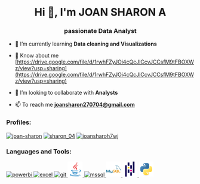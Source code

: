 <h1 align="center">Hi 👋, I'm JOAN SHARON A</h1>
<h3 align="center">passionate Data Analyst</h3>

- 🌱 I’m currently learning **Data cleaning and Visualizations**

- 📄 Know about me [https://drive.google.com/file/d/1rwhFZyJOi4cQcJlCcvJCCsfM9tFBOXWz/view?usp=sharing](https://drive.google.com/file/d/1rwhFZyJOi4cQcJlCcvJCCsfM9tFBOXWz/view?usp=sharing)

- 🤝 I’m looking to collaborate with **Analysts**

- 📫 To reach me **joansharon270704@gmail.com**

<h3 align="left">Profiles:</h3>
<p align="left">
<a href="https://linkedin.com/in/joan-sharon" target="blank"><img align="center" src="https://raw.githubusercontent.com/rahuldkjain/github-profile-readme-generator/master/src/images/icons/Social/linked-in-alt.svg" alt="joan-sharon" height="30" width="40" /></a>
<a href="https://www.leetcode.com/sharon_04" target="blank"><img align="center" src="https://raw.githubusercontent.com/rahuldkjain/github-profile-readme-generator/master/src/images/icons/Social/leet-code.svg" alt="sharon_04" height="30" width="40" /></a>
<a href="https://auth.geeksforgeeks.org/user/joansharoh7wj" target="blank"><img align="center" src="https://raw.githubusercontent.com/rahuldkjain/github-profile-readme-generator/master/src/images/icons/Social/geeks-for-geeks.svg" alt="joansharoh7wj" height="30" width="40" /></a>
</p>

<h3 align="left">Languages and Tools:</h3>
<p align="left"> <a href="https://www.datacamp.com/blog/all-about-power-bi" target="_blank" rel="noreferrer"> <img src="https://images.datacamp.com/image/upload/v1724169856/image_ff55d03003.png" alt="powerbi" width="40" height="40"/> </a><a href="https://www.veryicon.com/icons/application/skills-section/microsoft-excel-10.html" rel="noreferrer"> <img src="https://icons.veryicon.com/png/o/application/skills-section/microsoft-excel-10.png" alt="excel" width="40" height="40"/> </a><a href="https://git-scm.com/" target="_blank" rel="noreferrer"> <img src="https://www.vectorlogo.zone/logos/git-scm/git-scm-icon.svg" alt="git" width="40" height="40"/> </a> <a href="https://www.java.com" target="_blank" rel="noreferrer"> <img src="https://raw.githubusercontent.com/devicons/devicon/master/icons/java/java-original.svg" alt="java" width="40" height="40"/> </a> <a href="https://www.microsoft.com/en-us/sql-server" target="_blank" rel="noreferrer"> <img src="https://www.svgrepo.com/show/303229/microsoft-sql-server-logo.svg" alt="mssql" width="40" height="40"/> </a> <a href="https://www.mysql.com/" target="_blank" rel="noreferrer"> <img src="https://raw.githubusercontent.com/devicons/devicon/master/icons/mysql/mysql-original-wordmark.svg" alt="mysql" width="40" height="40"/> </a> <a href="https://pandas.pydata.org/" target="_blank" rel="noreferrer"> <img src="https://raw.githubusercontent.com/devicons/devicon/2ae2a900d2f041da66e950e4d48052658d850630/icons/pandas/pandas-original.svg" alt="pandas" width="40" height="40"/> </a> <a href="https://www.python.org" target="_blank" rel="noreferrer"> <img src="https://raw.githubusercontent.com/devicons/devicon/master/icons/python/python-original.svg" alt="python" width="40" height="40"/> </a></p>

